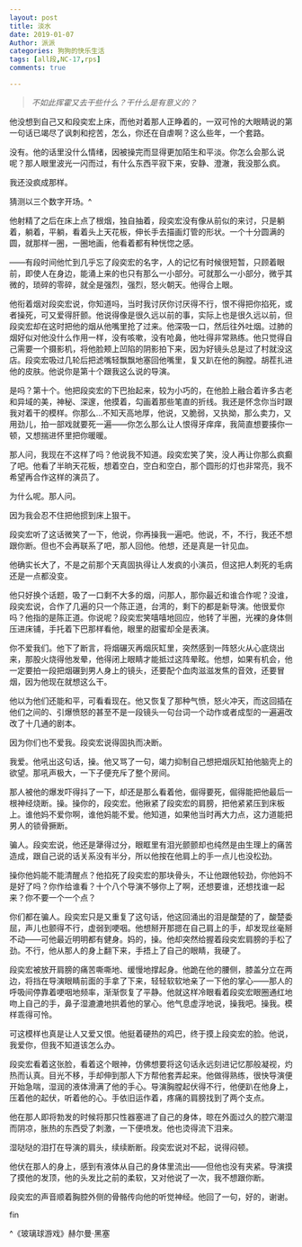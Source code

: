 ```yaml
---
layout: post
title: 淡水
date: 2019-01-07
Author: 派派
categories: 狗狗的快乐生活
tags: [all段,NC-17,rps]
comments: true

---
```


> *不如此挥霍又去干些什么？干什么是有意义的？*



他没想到自己又和段奕宏上床，而他对着那人正睁着的，一双可怜的大眼睛说的第一句话已竭尽了讽刺和挖苦，怎么，你还在自虐啊？这么些年，一个套路。

没有。他的话里没什么情绪，因被操完而显得更加陌生和平淡。你怎么会那么说呢？那人眼里波光一闪而过，有什么东西平寂下来，安静、澄澈，我没那么疯。

我还没疯成那样。

猜测以三个数字开场。^

他射精了之后在床上点了根烟，独自抽着，段奕宏没有像从前似的来讨，只是躺着，躺着，平躺，看着头上天花板，伸长手去描画灯管的形状。一个十分圆满的圆，就那样一圈，一圈地画，他看着都有种恍惚之感。

——有段时间他忙到几乎忘了段奕宏的名字，人的记忆有时候很短暂，只顾着眼前，即使人在身边，能涌上来的也只有那么一小部分。可就那么一小部分，微乎其微的，琐碎的零碎，就全是强烈，强烈，怒火朝天。他得合上眼。

他衔着烟对段奕宏说，你知道吗，当时我讨厌你讨厌得不行，恨不得把你掐死，或者操死，可又爱得肝颤。他说得像是很久远以前的事，实际上也是很久远以前，但段奕宏却在这时把他的烟从他嘴里抢了过来。他深吸一口，然后往外吐烟。过肺的烟好似对他没什么作用一样，没有咳嗽，没有呛鼻，他吐得非常熟练。他只觉得自己需要一个摄影机，将他脸颊上凹陷的阴影拍下来，因为好镜头总是过了村就没这店。段奕宏吸过几轮后把滤嘴轻飘飘地塞回他嘴里，复又趴在他的胸膛。胡茬扎进他的皮肤。他说你是第十个跟我这么说的导演。

是吗？第十个。他把段奕宏的下巴抬起来，较为小巧的，在他脸上融合着许多古老和异域的美，神秘、深邃，他摸着，勾画着那些笔直的折线。我还是怀念你当时跟我对着干的模样。你那么…不知天高地厚，他说，又脆弱，又执拗，那么卖力，又用劲儿，拍一部戏就要死一遍——你怎么那么让人恨得牙痒痒，我简直想要揍你一顿，又想揣进怀里把你暖暖。

那人问，我现在不这样了吗？他说我不知道。段奕宏笑了笑，没人再让你那么疯癫了吧。他看了半晌天花板，想着空白，空白和空白，那个圆形的灯也非常亮，我不希望再合作这样的演员了。

为什么呢。那人问。

因为我会忍不住把他掼到床上狠干。

段奕宏听了这话微笑了一下，他说，你再操我一遍吧。他说，不，不行，我还不想跟你断。但也不会再联系了吧，那人回他。他想，还是真是一针见血。

他确实长大了，不是之前那个天真固执得让人发疯的小演员，但这把人刺死的毛病还是一点都没变。

他只好换个话题，吸了一口剩不大多的烟，问那人，那你最近和谁合作呢？没谁，段奕宏说，合作了几遍的只一个陈正道，台湾的，剩下的都是新导演。他很爱你吗？他指的是陈正道。你说呢？段奕宏笑嘻嘻地回应，他转了半圈，光裸的身体侧压进床铺，手托着下巴那样看他，眼里的甜蜜却全是表演。

你不爱我们。他下了断言，将烟碾灭再烟灰缸里，突然感到一阵怒火从心底烧出来，那股火烧得他发晕，他得闭上眼睛才能抵过这阵晕眩。他想，如果有机会，他一定要拍一段把烟碾到男人身上的镜头，还要配个血肉滋滋发焦的音效，还要冒烟，因为他现在就想这么干。

他以为他们还能和平，可看看现在。他又恢复了那种气愤，怒火冲天，而这回插在他们之间的、引爆愤怒的甚至不是一段镜头一句台词一个动作或者成型的一遍遍改改了十几通的剧本。

因为你们也不爱我。段奕宏说得固执而决断。

我爱。他吼出这句话，操。他又骂了一句，竭力抑制自己想把烟灰缸拍他脑壳上的欲望。那吼声极大，一下子便充斥了整个房间。

那人被他的爆发吓得抖了一下，却还是那么看着他，倔得要死，倔得能把他最后一根神经烧断。操。操你的，段奕宏。他揪紧了段奕宏的肩膀，把他紧紧压到床板上。谁他妈不爱你啊，谁他妈能不爱。他知道，如果他当时再大力点，这力道能把男人的锁骨撅断。

骗人。段奕宏说，他还是犟得过分，眼眶里有泪光颤颤却也纯然是由生理上的痛苦造成，跟自己说的话关系没有半分，所以他按在他肩上的手一点儿也没松劲。

操你他妈能不能清醒点？他掐死了段奕宏的那块骨头，不让他跟他较劲，你他妈不是好了吗？你作给谁看？十个八个导演不够你上了啊，还想要谁，还想找谁一起来？你不要一个一个点？

你们都在骗人。段奕宏只是又重复了这句话，他这回涌出的泪是酸楚的了，酸楚委屈，声儿也颤得不行，虚弱到哽咽。他想掰开那摁在自己肩上的手，却发现丝毫掰不动——可他最近明明都有健身。妈的，操。他却突然给握着段奕宏肩膀的手松了劲。不行，他从那人的身上翻下来，手捂上了自己的眼睛，我硬了。

段奕宏被放开肩膀的痛苦嘶嘶地、缓慢地撑起身。他跪在他的腰侧，膝盖分立在两边，将挡在导演眼睛前面的手拿了下来，轻轻软软地亲了一下他的掌心——那人的呼吸间停靠着哽咽地频率，渐渐恢复了平静。他就这样冷眼看着段奕宏眼圈通红地吻上自己的手，鼻子湿漉漉地拱着他的掌心。他气息虚浮地说，操我吧。操我。模样乖得可怜。

可这模样也真是让人又爱又恨。他挺着硬热的鸡巴，终于摸上段奕宏的脸。他说，我爱你，但我不知道该怎么办。

段奕宏看着这张脸，看着这个眼神，仿佛想要将这句话永远刻进记忆那般凝视，灼热而认真。目光不移，手却伸到那人下方帮他套弄起来。他做得熟练，很快导演便开始急喘，湿润的液体滑满了他的手心。导演胸膛起伏得不行，他便趴在他身上，压着他的起伏，听着他的心。手依旧运作着，疼痛的肩膀找到了两个支点。

他在那人即将勃发的时候将那只性器塞进了自己的身体，晾在外面过久的腔穴潮湿而阴凉，胀热的东西受了刺激，一下便喷发。他也烫得流下泪来。

湿哒哒的泪打在导演的肩头，续续断断。段奕宏说对不起，说得闷顿。

他伏在那人的身上，感到有液体从自己的身体里流出——但他也没有夹紧。导演摸了摸他的发顶，他的头发比之前的柔软，又对他说了一次，我不想跟你断。

段奕宏的声音顺着胸腔外侧的骨骼传向他的听觉神经。他回了一句，好的，谢谢。

fin







^《玻璃球游戏》赫尔曼·黑塞